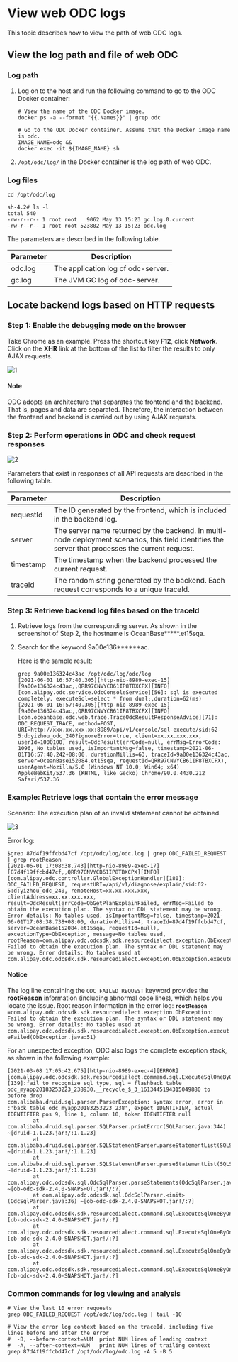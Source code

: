 # View web ODC logs

This topic describes how to view the path of web ODC logs.

## View the log path and file of web ODC

### **Log path**

1. Log on to the host and run the following command to go to the ODC Docker container:

   ```shell
   # View the name of the ODC Docker image.
   docker ps -a --format "{{.Names}}" | grep odc

   # Go to the ODC Docker container. Assume that the Docker image name is odc.
   IMAGE_NAME=odc &&
   docker exec -it ${IMAGE_NAME} sh
   ```

2. `/opt/odc/log/` in the Docker container is the log path of web ODC.

### **Log files**

```shell
cd /opt/odc/log

sh-4.2# ls -l
total 540
-rw-r--r-- 1 root root   9062 May 13 15:23 gc.log.0.current
-rw-r--r-- 1 root root 523802 May 13 15:23 odc.log
```

The parameters are described in the following table.

| Parameter | Description |
|---------|-------------------------|
| odc.log | The application log of odc-server.  |
| gc.log | The JVM GC log of odc-server.  |


## **Locate backend logs based on HTTP requests**

### **Step 1: Enable the debugging mode on the browser**

Take Chrome as an example. Press the shortcut key **F12**, click **Network**. Click on the **XHR** link at the bottom of the list to filter the results to only AJAX requests.

![1](https://obbusiness-private.oss-cn-shanghai.aliyuncs.com/doc/img/odc/420/1300.troubleshooting/200.collect-message/200.view-web-odc-log/1EN.png)

<main id="notice" type='explain'>
   <h4>Note</h4>
   <p>ODC adopts an architecture that separates the frontend and the backend. That is, pages and data are separated. Therefore, the interaction between the frontend and backend is carried out by using AJAX requests. </p>
</main>


### Step 2: Perform operations in ODC and check request responses

![2](https://obbusiness-private.oss-cn-shanghai.aliyuncs.com/doc/img/odc/420/1300.troubleshooting/200.collect-message/200.view-web-odc-log/2EN.png)

Parameters that exist in responses of all API requests are described in the following table.

| Parameter | Description |
|-----------|--------------------------------------|
| requestId | The ID generated by the frontend, which is included in the backend log.  |
| server | The server name returned by the backend. In multi-node deployment scenarios, this field identifies the server that processes the current request.  |
| timestamp | The timestamp when the backend processed the current request.  |
| traceId | The random string generated by the backend. Each request corresponds to a unique traceId.  |

### **Step 3: Retrieve backend log files based on the traceId**

1. Retrieve logs from the corresponding server. As shown in the screenshot of Step 2, the hostname is OceanBase\*\*\*\*\*.et15sqa.

2. Search for the keyword 9a00e136\*\*\*\*\*\*ac.


   Here is the sample result:

   ```shell
   grep 9a00e136324c43ac /opt/odc/log/odc/log
   [2021-06-01 16:57:40.305][http-nio-8989-exec-15][9a00e136324c43ac,,QRR97CNVYCB61IP8TBXCPX][INFO][com.alipay.odc.service.OdcConsoleService][56]: sql is executed completely. executeSql=select * from dual;,duration=62(ms)
   [2021-06-01 16:57:40.305][http-nio-8989-exec-15][9a00e136324c43ac,,QRR97CNVYCB61IP8TBXCPX][INFO][com.oceanbase.odc.web.trace.TraceOdcResultResponseAdvice][71]: ODC_REQUEST_TRACE, method=POST, URI=http://xxx.xx.xxx.xx:8989/api/v1/console/sql-execute/sid:62-5:d:yizhou_odc_240?ignoreError=true, client=xx.xx.xxx.xxx, userId=1000100, result=OdcResult(errCode=null, errMsg=ErrorCode: 1096, No tables used, isImportantMsg=false, timestamp=2021-06-01T16:57:40.242+08:00, durationMillis=63, traceId=9a00e136324c43ac, server=OceanBase152084.et15sqa, requestId=QRR97CNVYCB61IP8TBXCPX), userAgent=Mozilla/5.0 (Windows NT 10.0; Win64; x64) AppleWebKit/537.36 (KHTML, like Gecko) Chrome/90.0.4430.212 Safari/537.36
   ```

### Example: **Retrieve logs that contain the error message**

Scenario: The execution plan of an invalid statement cannot be obtained.

![3](https://obbusiness-private.oss-cn-shanghai.aliyuncs.com/doc/img/odc/420/1300.troubleshooting/200.collect-message/200.view-web-odc-log/3.0EN.png)

Error log:

```shell
$grep 87d4f19ffcbd47cf /opt/odc/log/odc.log | grep ODC_FAILED_REQUEST | grep rootReason
[2021-06-01 17:08:38.743][http-nio-8989-exec-17][87d4f19ffcbd47cf,,QRR97CNVYCB61IP8TBXCPX][INFO][com.alipay.odc.controller.GlobalExceptionHandler][180]: ODC_FAILED_REQUEST, requestURI=/api/v1/diagnose/explain/sid:62-5:d:yizhou_odc_240, remoteHost=xx.xx.xxx.xxx, clientAddress=xx.xx.xxx.xxx, result=OdcResult(errCode=ObGetPlanExplainFailed, errMsg=Failed to obtain the execution plan. The syntax or DDL statement may be wrong. Error details: No tables used, isImportantMsg=false, timestamp=2021-06-01T17:08:38.738+08:00, durationMillis=4, traceId=87d4f19ffcbd47cf, server=OceanBase152084.et15sqa, requestId=null), exceptionType=ObException, message=No tables used, rootReason=com.alipay.odc.odcsdk.sdk.resourcedialect.exception.ObException: Failed to obtain the execution plan. The syntax or DDL statement may be wrong. Error details: No tables used at com.alipay.odc.odcsdk.sdk.resourcedialect.exception.ObException.executeFailed(ObException.java:51)
```

<main id="notice" type='notice'>
   <h4>Notice</h4>
   <p>The log line containing the <code>ODC_FAILED_REQUEST</code> keyword provides the <strong>rootReason</strong> information (including abnormal code lines), which helps you locate the issue. Root reason information in the error log: <code><strong>rootReason</strong> =com.alipay.odc.odcsdk.sdk.resourcedialect.exception.ObException: Failed to obtain the execution plan. The syntax or DDL statement may be wrong. Error details: No tables used at com.alipay.odc.odcsdk.sdk.resourcedialect.exception.ObException.executeFailed(ObException.java:51)</code></p>
</main>

For an unexpected exception, ODC also logs the complete exception stack, as shown in the following example:

```shell
[2021-03-08 17:05:42.675][http-nio-8989-exec-4][ERROR][com.alipay.odc.odcsdk.sdk.resourcedialect.command.sql.ExecuteSqlOneByOneCommand][139]:fail to recognize sql type, sql = flashback table odc_myapp20183253223_238930.__recycle_$_3_1613445194315049880 to before drop
com.alibaba.druid.sql.parser.ParserException: syntax error, error in :'back table odc_myapp20183253223_238', expect IDENTIFIER, actual IDENTIFIER pos 9, line 1, column 10, token IDENTIFIER null
        at com.alibaba.druid.sql.parser.SQLParser.printError(SQLParser.java:344) ~[druid-1.1.23.jar!/:1.1.23]
        at com.alibaba.druid.sql.parser.SQLStatementParser.parseStatementList(SQLStatementParser.java:532) ~[druid-1.1.23.jar!/:1.1.23]
        at com.alibaba.druid.sql.parser.SQLStatementParser.parseStatementList(SQLStatementParser.java:171) ~[druid-1.1.23.jar!/:1.1.23]
        at com.alipay.odc.odcsdk.sql.OdcSqlParser.parseStatements(OdcSqlParser.java:99) ~[ob-odc-sdk-2.4.0-SNAPSHOT.jar!/:?]
        at com.alipay.odc.odcsdk.sql.OdcSqlParser.<init>(OdcSqlParser.java:36) ~[ob-odc-sdk-2.4.0-SNAPSHOT.jar!/:?]
        at com.alipay.odc.odcsdk.sdk.resourcedialect.command.sql.ExecuteSqlOneByOneCommand.recognizeSqlType(ExecuteSqlOneByOneCommand.java:130) [ob-odc-sdk-2.4.0-SNAPSHOT.jar!/:?]
        at com.alipay.odc.odcsdk.sdk.resourcedialect.command.sql.ExecuteSqlOneByOneCommand.doExecute(ExecuteSqlOneByOneCommand.java:109) [ob-odc-sdk-2.4.0-SNAPSHOT.jar!/:?]
        at com.alipay.odc.odcsdk.sdk.resourcedialect.command.sql.ExecuteSqlOneByOneCommand.doObMysql(ExecuteSqlOneByOneCommand.java:114) [ob-odc-sdk-2.4.0-SNAPSHOT.jar!/:?]
        at com.alipay.odc.odcsdk.sdk.resourcedialect.command.sql.ExecuteSqlOneByOneCommand.doObMysql(ExecuteSqlOneByOneCommand.java:27) [ob-odc-sdk-2.4.0-SNAPSHOT.jar!/:?]
```

### **Common commands for log viewing and analysis**

```shell
# View the last 10 error requests
grep ODC_FAILED_REQUEST /opt/odc/log/odc.log | tail -10

# View the error log context based on the traceId, including five lines before and after the error
#  -B, --before-context=NUM  print NUM lines of leading context
#  -A, --after-context=NUM   print NUM lines of trailing context
grep 87d4f19ffcbd47cf /opt/odc/log/odc.log -A 5 -B 5
```
